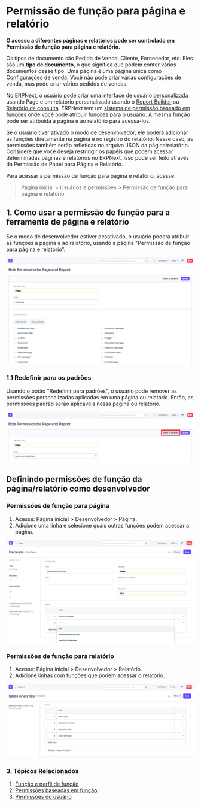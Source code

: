 # Permissão de função para página e relatório



**O acesso a diferentes páginas e relatórios pode ser controlado em Permissão de função para página e relatório.**


Os tipos de documento são Pedido de Venda, Cliente, Fornecedor, etc. Eles são um **tipo de documento**, o que significa que podem conter vários documentos desse tipo. Uma página é uma página única como [Configurações de venda](/docs/pt/selling/selling-settings). Você não pode criar várias configurações de venda, mas pode criar vários pedidos de vendas.


No ERPNext, o usuário pode criar uma interface de usuário personalizada usando Page e um relatório personalizado usando o [Report Builder](https://docs.erpnext.com/docs/v13/user/videos/learn/report-builder.html) ou [Relatório de consulta](https://frappe.io/docs/v13/user/en/guides/reports-and-printing/how-to-make-query-report). ERPNext tem um [sistema de permissão baseado em funções](/docs/pt/setting-up/users-and-permissions/role-based-permissions) onde você pode atribuir funções para o usuário. A mesma função pode ser atribuída à página e ao relatório para acessá-los.


Se o usuário tiver ativado o modo de desenvolvedor, ele poderá adicionar as funções diretamente na página e no registro do relatório. Nesse caso, as permissões também serão refletidas no arquivo JSON da página/relatório. Considere que você deseja restringir os papéis que podem acessar determinadas páginas e relatórios no ERPNext, isso pode ser feito através da Permissão de Papel para Página e Relatório.


Para acessar a permissão de função para página e relatório, acesse:
> Página inicial > Usuários e permissões > Permissão de função para página e relatório


## 1. Como usar a permissão de função para a ferramenta de página e relatório


Se o modo de desenvolvedor estiver desativado, o usuário poderá atribuir as funções à página e ao relatório, usando a página "Permissão de função para página e relatório".


![Ferramentas para atribuir funções personalizadas à página](/files/role-permission-for-page-and-report.png)


### 1.1 Redefinir para os padrões


Usando o botão "Redefinir para padrões", o usuário pode remover as permissões personalizadas aplicadas em uma página ou relatório. Então, as permissões padrão serão aplicáveis ​​nessa página ou relatório.


![Redefinir as funções padrão](/files/reset-roles-permission-for-page-report.png)


## Definindo permissões de função da página/relatório como desenvolvedor


### Permissões de função para página


1. Acesse: Página inicial > Desenvolvedor > Página.
2. Adicione uma linha e selecione quais outras funções podem acessar a página.


![Atribuir funções à página](/files/roles-for-page.png)


### Permissões de função para relatório


1. Acesse: Página inicial > Desenvolvedor > Relatório.
2. Adicione linhas com funções que podem acessar o relatório.


![Atribuir funções ao relatório](/files/roles-for-report.png)


### 3. Tópicos Relacionados


1. [Função e perfil de função](/docs/pt/setting-up/users-and-permissions/role-and-role-profile)
2. [Permissões baseadas em função](/docs/pt/setting-up/users-and-permissions/role-based-permissions)
3. [Permissões do usuário](/docs/pt/setting-up/users-and-permissions/user-permissions)



